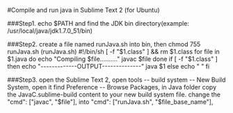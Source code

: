 #Compile and run java in Sublime Text 2 (for Ubuntu)

###Step1. echo $PATH and find the JDK bin directory(example: /usr/local/java/jdk1.7.0_51/bin)

###Step2. create a file named runJava.sh into bin, then chmod 755 runJava.sh 
	(runJava.sh)
	#!/bin/sh
	[ -f "$1.class" ] && rm $1.class
	for file in $1.java
	do
	echo "Compiling $file.........."
	javac $file
	done
	if [ -f "$1.class" ]
	then 
	echo "-------------OUTPUT--------------"
	java $1
	else
	echo " "
	fi

###Step3. open the Sublime Text 2, open tools -- build system -- New Build System, open it find Preference -- Browse Packages, in Java folder copy the JavaC.sublime-build content to your new build system file. 
	change the
	"cmd": ["javac", "$file"],
	into
	"cmd": ["runJava.sh", "$file_base_name"],
	